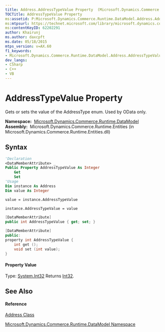 ```yaml
---
title: Address.AddressTypeValue Property  (Microsoft.Dynamics.Commerce.Runtime.DataModel)
TOCTitle: AddressTypeValue Property
ms:assetid: P:Microsoft.Dynamics.Commerce.Runtime.DataModel.Address.AddressTypeValue
ms:mtpsurl: https://technet.microsoft.com/library/microsoft.dynamics.commerce.runtime.datamodel.address.addresstypevalue(v=AX.60)
ms:contentKeyID: 62202291
author: Khairunj
ms.author: daxcpft
ms.date: 05/18/2015
mtps_version: v=AX.60
f1_keywords:
- Microsoft.Dynamics.Commerce.Runtime.DataModel.Address.AddressTypeValue
dev_langs:
- CSharp
- C++
- VB
---
```


# AddressTypeValue Property

Gets or sets the value of the AddressType enum. Used by OData only.

**Namespace:**  [Microsoft.Dynamics.Commerce.Runtime.DataModel](microsoft-dynamics-commerce-runtime-datamodel-namespace.md)  
**Assembly:**  Microsoft.Dynamics.Commerce.Runtime.Entities (in Microsoft.Dynamics.Commerce.Runtime.Entities.dll)

## Syntax

``` vb
'Declaration
<DataMemberAttribute> _
Public Property AddressTypeValue As Integer
    Get
    Set
'Usage
Dim instance As Address
Dim value As Integer

value = instance.AddressTypeValue

instance.AddressTypeValue = value
```

``` csharp
[DataMemberAttribute]
public int AddressTypeValue { get; set; }
```

``` c++
[DataMemberAttribute]
public:
property int AddressTypeValue {
    int get ();
    void set (int value);
}
```

#### Property Value

Type: [System.Int32](https://technet.microsoft.com/library/td2s409d\(v=ax.60\))  
Returns [Int32](https://technet.microsoft.com/library/td2s409d\(v=ax.60\)).  

## See Also

#### Reference

[Address Class](address-class-microsoft-dynamics-commerce-runtime-datamodel.md)

[Microsoft.Dynamics.Commerce.Runtime.DataModel Namespace](microsoft-dynamics-commerce-runtime-datamodel-namespace.md)

